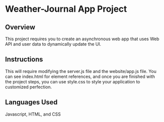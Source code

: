 # Weather-Journal App Project

## Overview

This project requires you to create an asynchronous web app that uses Web API and user data to dynamically update the UI.

## Instructions

This will require modifying the server.js file and the website/app.js file. You can see index.html for element references, and once you are finished with the project steps, you can use style.css to style your application to customized perfection.

## Languages Used

Javascript, HTML, and CSS
